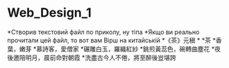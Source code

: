 # Web_Design_1
*Створив текстовий файл по приколу, ну тіпа
*Якщо ви реально прочитали цей файл, то вот вам Вірш на китайській
*《茶》元稹
*
*茶
*香葉，嫩芽
*慕詩客，愛僧家
*碾雕白玉，羅織紅紗
*銚煎黃蕊色，碗轉曲塵花
*夜後邀陪明月，晨前命對朝霞
*洗盡古今人不倦，將至醉後豈堪誇
